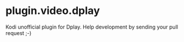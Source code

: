 # plugin.video.dplay
Kodi unofficial plugin for Dplay.
Help development by sending your pull request ;-)
